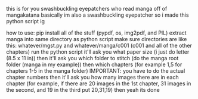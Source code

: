 this is for you swashbuckling eyepatchers who read manga off of mangakatana
basically im also a swashbuckling eyepatcher so i made this python script ig

how to use:
  pip install all of the stuff (pypdf, os, img2pdf, and PIL)
  extract manga into same directory as python script
  make sure directories are like this:
  whatever/mgst.py and whatever/manga/c001 (c001 and all of the other chapters)
  run the python script
  it'll ask you what paper size (i just do letter (8.5 x 11 in))
  then it'll ask you which folder to stitch (do the manga root folder (manga in my example))
  then which chapters (for example 1,5 for chapters 1-5 in the manga folder) IMPORTANT: you have to do the actual chapter numbers
  then it'll ask you how many images there are in each chapter (for example, if there are 20 images in the 1st chapter, 31 images in the second, and 19 in the third put 20,31,19)
  then yeah its done
